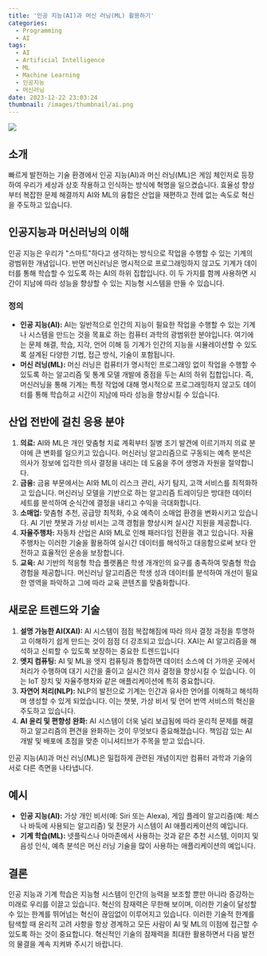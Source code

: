 ```yaml
---
title: '인공 지능(AI)과 머신 러닝(ML) 활용하기'
categories:
  - Programming
  - AI
tags:
  - AI
  - Artificial Intelligence
  - ML
  - Machine Learning
  - 인공지능
  - 머신러닝
date: 2023-12-22 23:03:24
thumbnail: /images/thumbnail/ai.png
---
```


![](/images/header/ai-3.png)

## 소개

빠르게 발전하는 기술 환경에서 인공 지능(AI)과 머신 러닝(ML)은 게임 체인저로 등장하여 우리가 세상과 상호 작용하고 인식하는 방식에 혁명을 일으켰습니다. 효율성 향상부터 복잡한 문제 해결까지 AI와 ML의 융합은 산업을 재편하고 전례 없는 속도로 혁신을 주도하고 있습니다.

## 인공지능과 머신러닝의 이해

인공 지능은 우리가 "스마트"하다고 생각하는 방식으로 작업을 수행할 수 있는 기계의 광범위한 개념입니다. 반면 머신러닝은 명시적으로 프로그래밍하지 않고도 기계가 데이터를 통해 학습할 수 있도록 하는 AI의 하위 집합입니다. 이 두 가지를 함께 사용하면 시간이 지남에 따라 성능을 향상할 수 있는 지능형 시스템을 만들 수 있습니다.

### 정의

- **인공 지능(AI):** AI는 일반적으로 인간의 지능이 필요한 작업을 수행할 수 있는 기계나 시스템을 만드는 것을 목표로 하는 컴퓨터 과학의 광범위한 분야입니다. 여기에는 문제 해결, 학습, 지각, 언어 이해 등 기계가 인간의 지능을 시뮬레이션할 수 있도록 설계된 다양한 기법, 접근 방식, 기술이 포함됩니다.
  <br/>
- **머신 러닝(ML):** 머신 러닝은 컴퓨터가 명시적인 프로그래밍 없이 작업을 수행할 수 있도록 하는 알고리즘 및 통계 모델 개발에 중점을 두는 AI의 하위 집합입니다. 즉, 머신러닝을 통해 기계는 특정 작업에 대해 명시적으로 프로그래밍하지 않고도 데이터를 통해 학습하고 시간이 지남에 따라 성능을 향상시킬 수 있습니다.

## 산업 전반에 걸친 응용 분야

1. **의료:** AI와 ML은 개인 맞춤형 치료 계획부터 질병 조기 발견에 이르기까지 의료 분야에 큰 변화를 일으키고 있습니다. 머신러닝 알고리즘으로 구동되는 예측 분석은 의사가 정보에 입각한 의사 결정을 내리는 데 도움을 주어 생명과 자원을 절약합니다.
   <br/>
2. **금융:** 금융 부문에서는 AI와 ML이 리스크 관리, 사기 탐지, 고객 서비스를 최적화하고 있습니다. 머신러닝 모델을 기반으로 하는 알고리즘 트레이딩은 방대한 데이터 세트를 분석하여 순식간에 결정을 내리고 수익을 극대화합니다.
   <br/>
3. **소매업:** 맞춤형 추천, 공급망 최적화, 수요 예측이 소매업 환경을 변화시키고 있습니다. AI 기반 챗봇과 가상 비서는 고객 경험을 향상시켜 실시간 지원을 제공합니다.
   <br/>
4. **자율주행차:** 자동차 산업은 AI와 ML로 인해 패러다임 전환을 겪고 있습니다. 자율주행차는 이러한 기술을 활용하여 실시간 데이터를 해석하고 대응함으로써 보다 안전하고 효율적인 운송을 보장합니다.
   <br/>
5. **교육:** AI 기반의 적응형 학습 플랫폼은 학생 개개인의 요구를 충족하여 맞춤형 학습 경험을 제공합니다. 머신러닝 알고리즘은 학생 성과 데이터를 분석하여 개선이 필요한 영역을 파악하고 그에 따라 교육 콘텐츠를 맞춤화합니다.

## 새로운 트렌드와 기술

1. **설명 가능한 AI(XAI):** AI 시스템이 점점 복잡해짐에 따라 의사 결정 과정을 투명하고 이해하기 쉽게 만드는 것이 점점 더 강조되고 있습니다. XAI는 AI 알고리즘을 해석하고 신뢰할 수 있도록 보장하는 중요한 트렌드입니다
   <br/>
2. **엣지 컴퓨팅:** AI 및 ML을 엣지 컴퓨팅과 통합하면 데이터 소스에 더 가까운 곳에서 처리가 수행하여 대기 시간을 줄이고 실시간 의사 결정을 향상시킬 수 있습니다. 이는 IoT 장치 및 자율주행차와 같은 애플리케이션에 특히 중요합니다.
   <br/>
3. **자연어 처리(NLP):** NLP의 발전으로 기계는 인간과 유사한 언어를 이해하고 해석하며 생성할 수 있게 되었습니다. 이는 챗봇, 가상 비서 및 언어 번역 서비스의 혁신을 주도하고 있습니다.
   <br/>
4. **AI 윤리 및 편향성 완화:** AI 시스템이 더욱 널리 보급됨에 따라 윤리적 문제를 해결하고 알고리즘의 편견을 완화하는 것이 무엇보다 중요해졌습니다. 책임감 있는 AI 개발 및 배포에 초점을 맞춘 이니셔티브가 주목을 받고 있습니다.

인공 지능(AI)과 머신 러닝(ML)은 밀접하게 관련된 개념이지만 컴퓨터 과학과 기술의 서로 다른 측면을 나타냅니다.

## 예시

- **인공 지능(AI):** 가상 개인 비서(예: Siri 또는 Alexa), 게임 플레이 알고리즘(예: 체스나 바둑에 사용되는 알고리즘) 및 전문가 시스템이 AI 애플리케이션의 예입니다.
  <br/>
- **기계 학습(ML):** 넷플릭스나 아마존에서 사용하는 것과 같은 추천 시스템, 이미지 및 음성 인식, 예측 분석은 머신 러닝 기술을 많이 사용하는 애플리케이션의 예입니다.

## 결론

인공 지능과 기계 학습은 지능형 시스템이 인간의 능력을 보조할 뿐만 아니라 증강하는 미래로 우리를 이끌고 있습니다. 혁신의 잠재력은 무한해 보이며, 이러한 기술이 달성할 수 있는 한계를 뛰어넘는 혁신이 끊임없이 이루어지고 있습니다. 이러한 기술적 한계를 탐색할 때 윤리적 고려 사항을 항상 경계하고 모든 사람이 AI 및 ML의 이점에 접근할 수 있도록 하는 것이 중요합니다. 혁신적인 기술의 잠재력을 최대한 활용하면서 다음 발전의 물결을 계속 지켜봐 주시기 바랍니다.
